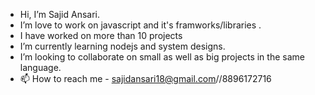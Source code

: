 -  Hi, I’m Sajid Ansari.
-  I’m love to work on javascript and it's framworks/libraries .
-  I have worked on more than 10 projects
-  I’m currently learning nodejs and system designs.
-  I’m looking to collaborate on small as well as big projects in the same language.
- 📫 How to reach me - sajidansari18@gmail.com//8896172716

<!---
Sajidk98/Sajidk98 is a ✨ special ✨ repository because its `README.md` (this file) appears on your GitHub profile.
You can click the Preview link to take a look at your changes.
--->
